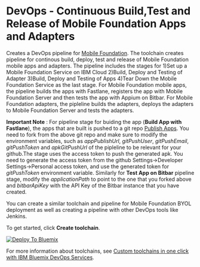 # DevOps - Continuous Build,Test and Release of Mobile Foundation Apps and Adapters 

Creates a DevOps pipeline for [Mobile Foundation](https://console.bluemix.net/catalog/services/mobile-foundation/). The toolchain creates pipeline for continous build, deploy, test and release of Mobile Foundation mobile apps and adapters. The pipeline includes the stages for 1)Set up a Mobile Foundation Service on IBM Cloud 2)Build, Deploy and Testing of Adapter 3)Build, Deploy and Testing of Apps 4)Tear Down the Mobile Foundation Service as the last stage.
For Mobile Foundation mobile apps, the pipeline builds the apps with Fastlane, registers the app with Mobile Foundation Server and then tests the app with Appium on Bitbar.
For Mobile Foundation adapters, the pipleline builds the adapters, deploys the adapters to Mobile Foundation Server and tests the adapters. 

**Important Note** : For pipeline stage for buiding the app (**Build App with Fastlane**), the apps that are built is pushed to a git repo [Publish Apps](https://github.com/ShinojEdakkara/mfp-apps). You need to fork from the above git repo and make sure to modify the environment variables, such as *appPublishUrl*, *gitPushUser*, *gitPushEmail*, *gitPushToken* and *apkGitPushUrl* of the pipleline to be relevant for your github.The stage uses the access token to push the generated apk. You need to generate the access token from the github Settings->Developer Settings->Personal access token, and use the generated token for *gitPushToken* environment variable. Similarly for **Test App on Bitbar** pipeline stage, modify the *applicationPath* to point to the one that you forked above and *bitbarApiKey* with the API Key of the Bitbar instance that you have created. 

You can create a similar toolchain and pipeline for Mobile Foundation BYOL deployment as well as creating a pipeline with other DevOps tools like Jenkins.

To get started, click **Create toolchain**.

[![Deploy To Bluemix](https://console.bluemix.net/devops/graphics/create_toolchain_button.png)](https://console.bluemix.net/devops/setup/deploy/?repository=https%3A//github.com/ShinojEdakkara/mfp80_toolchain)

For more information about toolchains, see [Custom toolchains in one click with IBM Bluemix DevOps Services](https://developer.ibm.com/devops-services/2016/06/16/open-toolchain-with-ibm-bluemix-devops-services/).

